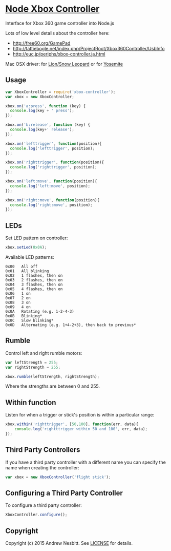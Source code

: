 # [Node Xbox Controller](http://libraries.io/npm/xbox-controller)

Interface for Xbox 360 game controller into Node.js

Lots of low level details about the controller here:
* http://free60.org/GamePad
* http://tattiebogle.net/index.php/ProjectRoot/Xbox360Controller/UsbInfo
* http://euc.jp/periphs/xbox-controller.ja.html

Mac OSX driver: for [Lion/Snow Leopard](http://tattiebogle.net/index.php/ProjectRoot/Xbox360Controller/OsxDriver) 
or for [Yosemite](https://github.com/d235j/360Controller/releases)

## Usage

```javascript
var XboxController = require('xbox-controller');
var xbox = new XboxController;

xbox.on('a:press', function (key) {
  console.log(key + ' press');
});

xbox.on('b:release', function (key) {
  console.log(key+' release');
});

xbox.on('lefttrigger', function(position){
  console.log('lefttrigger', position);
});

xbox.on('righttrigger', function(position){
  console.log('righttrigger', position);
});

xbox.on('left:move', function(position){
  console.log('left:move', position);
});

xbox.on('right:move', function(position){
  console.log('right:move', position);
});
```

## LEDs

Set LED pattern on controller:

```javascript
xbox.setLed(0x0A);
```

Available LED patterns:

    0x00   All off
    0x01   All blinking
    0x02   1 flashes, then on
    0x03   2 flashes, then on
    0x04   3 flashes, then on
    0x05   4 flashes, then on
    0x06   1 on
    0x07   2 on
    0x08   3 on
    0x09   4 on
    0x0A   Rotating (e.g. 1-2-4-3)
    0x0B   Blinking*
    0x0C   Slow blinking*
    0x0D   Alternating (e.g. 1+4-2+3), then back to previous*

## Rumble

Control left and right rumble motors:

```javascript
var leftStrength = 255;
var rightStrength = 255;

xbox.rumble(leftStrength, rightStrength);
```

Where the strengths are between 0 and 255.

## Within function

Listen for when a trigger or stick's position is within a particular range:

```javascript
xbox.within('righttrigger', [50,100], function(err, data){
	console.log('rightttrigger within 50 and 100', err, data);
});
```

## Third Party Controllers

If you have a third party controller with a different name you can specify the name when creating the controller:

```javascript
var xbox = new XboxController('flight stick');
```

## Configuring a Third Party Controller

To configure a third party controller:

```javascript
XboxController.configure();
```

## Copyright

Copyright (c) 2015 Andrew Nesbitt. See [LICENSE](https://github.com/andrew/node-xbox-controller/blob/master/LICENSE) for details.
